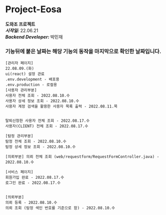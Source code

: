 # Project-Eosa
<b>도와조 프로젝트</b>  
<b><i>시작일: </i></b> 22.06.21  
<b><i>Backend Developer: </i></b> 박민재  


### 기능뒤에 붙은 날짜는 해당 기능의 동작을 마지막으로 확인한 날짜입니다.
```
[관리자 페이지]
22.08.09.(화)
ui(react) 설정 관료
.env.development - 배포용  
.env.production - 로컬용
[사용자 관리부분]
사용자 전체 조회 - 2022.08.10.수
사용자 상세 정보 조회 - 2022.08.10.수
사용자 계정 검색을 활용한 사용자 목록 출력 - 2022.08.11.목


탈퇴신청한 사용자 전체 조회 - 2022.08.17.수
사용자(CLIENT) 전체 조회 - 2022.08.17.수

[탐정 관리부분]
탐정 전체 조회 - 2022.08.10.수
탐정 상세 정보 조회 - 2022.08.10.수

[의뢰부분] 의뢰 전체 조회 (web/requestform/RequestFormController.java) - 2022.08.10.수
```

```
[서비스 페이지]
회원가입 완료 - 2022.08.17.수
로그인 완료 - 2022.08.17.수


[의뢰부분]
의뢰 등록 - 2022.08.10.수
의뢰 조회 (탐정 색인 번호를 기준으로 함) - 2022.08.10.수
```